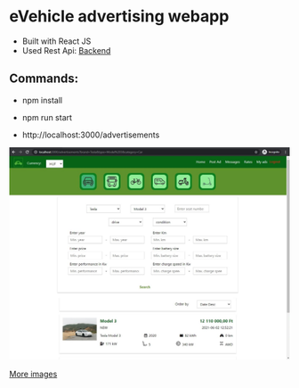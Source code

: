 
# eVehicle advertising webapp
- Built with React JS
- Used Rest Api: [Backend](https://github.com/p-adrian05/eVehicle-advertising-service)
## Commands:
- npm install
- npm run start

- http://localhost:3000/advertisements
<img src="./images/home.jpg" width="900px">

[More images](https://github.com/p-adrian05/eVehicle-advertising-frontend/tree/master/images)
